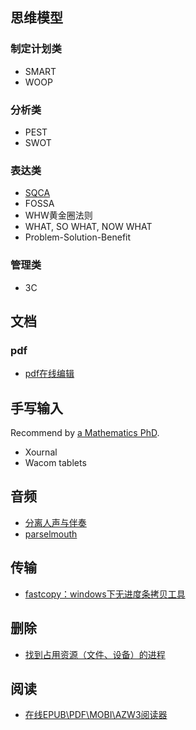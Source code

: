 ## 思维模型
### 制定计划类
- SMART
- WOOP
### 分析类
- PEST
- SWOT
### 表达类
- [SQCA](https://vicky968.medium.com/business-framework-f3bba83e80d2)
- FOSSA
- WHW黄金圈法则
- WHAT, SO WHAT, NOW WHAT
- Problem-Solution-Benefit
### 管理类
- 3C 
## 文档
### pdf
- [pdf在线编辑](smallpdf.com)
## 手写输入
Recommend by [a Mathematics PhD](https://castel.dev/post/research-workflow/). 
- Xournal
- Wacom tablets
## 音频
- [分离人声与伴奏](https://github.com/deezer/spleeter)
- [parselmouth](音频分析与可视化)
## 传输
- [fastcopy：windows下无进度条拷贝工具](https://fastcopy.jp/)
## 删除
- [找到占用资源（文件、设备）的进程](https://www.iobit.com/en/iobit-unlocker.php)
## 阅读
- [在线EPUB\PDF\MOBI\AZW3阅读器](https://www.neat-reader.cn/)
